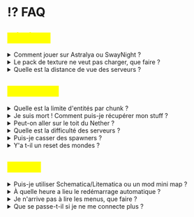 # ⁉️ FAQ

## <mark style="color:yellow;">GÉNÉRAL</mark>

<details>

<summary>Comment jouer sur Astralya ou SwayNight ?</summary>

Pour information, nous acceptons les versions crackées, premiums, et bedrocks.

#### <mark style="color:green;">ASTRALYA (Survie)</mark>

* Version : 1.21.4
* IP : play.astralya.fr
* Port bedrock : `19132`

#### <mark style="color:green;">SWAYNIGHT (Oneblock)</mark>

* Version : 1.21.4
* IP : play.swaynight.fr
* Port bedrock : `19132`

</details>

<details>

<summary>Le pack de texture ne veut pas charger, que faire ?</summary>

1. Rendez-vous dans votre <mark style="color:green;">liste de serveurs</mark>, et cliquez sur le serveur où vous jouez ![](<.gitbook/assets/image (10).png>)
2. Une fois le serveur sélectionné, cliquez sur "<mark style="color:green;">**Modifier**</mark>" tout en bas![](<.gitbook/assets/image (28).png>)
3. Sur la page qui s'ouvre, <mark style="color:green;">acceptez les textures packs du serveur</mark>![](<.gitbook/assets/image (29).png>)
4. Reconnectez vous ensuite au serveur, et le texture pack devrait charger. Si ce n'est pas le cas, n'hésitez pas à contacter notre équipe sur Discord. :smile:

</details>

<details>

<summary>Quelle est la distance de vue des serveurs ?</summary>

La distance de vue est de 7 en survie, et 8 en oneblock

</details>

## <mark style="color:yellow;">GAMEPLAY</mark>

<details>

<summary>Quelle est la limite d'entités par chunk ?</summary>

Il ne peut y avoir que 16 entités par chunks.

</details>

<details>

<summary>Je suis mort ! Comment puis-je récupérer mon stuff ?</summary>

Bien que nous ne remboursons pas les stuffs perdus par une cause naturelle du jeu, il y a la possibilité de récupérer son stuff en utilisant la commande <mark style="color:red;">`/dback`</mark>.

</details>

<details>

<summary>Peut-on aller sur le toit du Nether ?</summary>

<mark style="color:red;">Non</mark>, comme le stipule notre [reglement-en-jeu.md](informations/reglement-en-jeu.md "mention"), cela est <mark style="color:red;">formellement interdit</mark>.

</details>

<details>

<summary>Quelle est la difficulté des serveurs ?</summary>

Tous nos serveurs sont en difficulté _<mark style="color:green;">Normale</mark>_.

</details>

<details>

<summary>Puis-je casser des spawners ?</summary>

Seuls les joueurs possédant un grade achetable sur notre `/boutique` peuvent casser des spawners. Le grade Astralis/Aetheris permet de les récupérer **sans cet enchantement**.

Si vous ne possédez pas le grade, n'hésitez pas à demander l'aide d'autres joueurs pour casser un spawner. La plupart d'entre eux sont très serviables. Toutefois, merci de respecter leur décision en cas de refus et privilégiez toujours de solliciter un autre joueur plutôt qu'un membre du staff pour ce type de service.

</details>

<details>

<summary>Y'a t-il un reset des mondes ?</summary>

Seuls les mondes ressources sont réinitialisés environ tous les **2 mois.** Le jour du reset, une annonce est publiée sur Discord pour prévenir. La redstone y est désactivée et il est déconseillé de s'y installer.

⚠️ Lors d'un reset, l'usage des **elytres** dans l'Ender est bloqué pendant les **48 premières heures.**

</details>

## <mark style="color:yellow;">DIVERS</mark>

<details>

<summary>Puis-je utiliser Schematica/Litematica ou un mod mini map ?</summary>

Les mods qui n'offrent pas d'avantage injuste par rapport aux autres joueurs et qui n'altèrent pas les mécaniques de base du jeu sont autorisés. Pour Schematica/Litematica : le mode "print" est autorisé seulement sur le serveur créatif. _Voir_ [reglement-en-jeu.md](informations/reglement-en-jeu.md "mention")

</details>

<details>

<summary>À quelle heure a lieu le redémarrage automatique ?</summary>

La totalité de nos serveurs redémarrent **tous les jours à&#x20;**<mark style="color:yellow;">**06:00**</mark>.

</details>

<details>

<summary>Je n'arrive pas à lire les menus, que faire ?</summary>

Rendez-vous dans vos options graphiques, et mettez la **taille de l’interface** à <mark style="color:green;">2</mark>.

![](<.gitbook/assets/image (21).png>)

</details>

<details>

<summary>Que se passe-t-il si je ne me connecte plus ? </summary>

Pour une survie infinie et des classements compétitifs, les comptes inactifs depuis 90 jours sont supprimés ! La majeure partie des données sont réinitialisées à l'exception du contenu de vos coffres dans vos villes ainsi que vos achats boutique (grades, commandes, améliorations).\
\
🚨 Attention : au bout d'un certain temps d'inactivité, vos villes peuvent arriver à expiration, vos coffres ne seront donc plus protégés, sauf ceux avec pancarte. \
\
&#x20;

</details>

